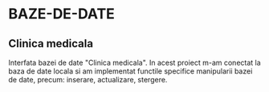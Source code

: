 # BAZE-DE-DATE

## Clinica medicala

Interfata bazei de date "Clinica medicala". In acest proiect m-am conectat la baza de date locala si am implementat functile specifice manipularii bazei de date, precum: inserare, actualizare, stergere.
